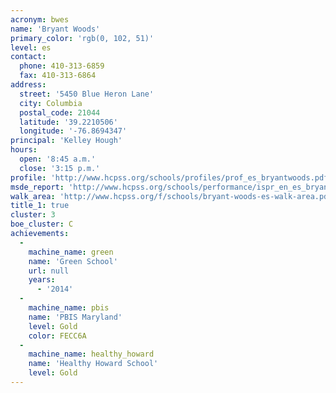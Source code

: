 ```yaml
---
acronym: bwes
name: 'Bryant Woods'
primary_color: 'rgb(0, 102, 51)'
level: es
contact:
  phone: 410-313-6859
  fax: 410-313-6864
address:
  street: '5450 Blue Heron Lane'
  city: Columbia
  postal_code: 21044
  latitude: '39.2210506'
  longitude: '-76.8694347'
principal: 'Kelley Hough'
hours:
  open: '8:45 a.m.'
  close: '3:15 p.m.'
profile: 'http://www.hcpss.org/schools/profiles/prof_es_bryantwoods.pdf'
msde_report: 'http://www.hcpss.org/schools/performance/ispr_en_es_bryantwoods.pdf'
walk_area: 'http://www.hcpss.org/f/schools/bryant-woods-es-walk-area.pdf'
title_1: true
cluster: 3
boe_cluster: C
achievements:
  -
    machine_name: green
    name: 'Green School'
    url: null
    years:
      - '2014'
  -
    machine_name: pbis
    name: 'PBIS Maryland'
    level: Gold
    color: FECC6A
  -
    machine_name: healthy_howard
    name: 'Healthy Howard School'
    level: Gold
---
```


